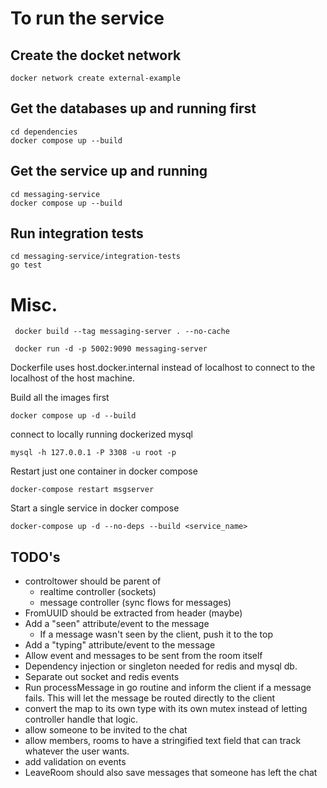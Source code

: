 # To run the service

## Create the docket network

```
docker network create external-example
```

## Get the databases up and running first

```
cd dependencies
docker compose up --build
```

## Get the service up and running

```
cd messaging-service
docker compose up --build
```

## Run integration tests

```
cd messaging-service/integration-tests
go test
```

# Misc.

```
 docker build --tag messaging-server . --no-cache
```

```
 docker run -d -p 5002:9090 messaging-server
```

Dockerfile uses host.docker.internal instead of localhost to connect to the localhost of the host machine.

Build all the images first

```
docker compose up -d --build
```

connect to locally running dockerized mysql

```
mysql -h 127.0.0.1 -P 3308 -u root -p
```

Restart just one container in docker compose

```
docker-compose restart msgserver
```

Start a single service in docker compose

```
docker-compose up -d --no-deps --build <service_name>

```

## TODO's

- controltower should be parent of
  - realtime controller (sockets)
  - message controller (sync flows for messages)
- FromUUID should be extracted from header (maybe)
- Add a "seen" attribute/event to the message
  - If a message wasn't seen by the client, push it to the top
- Add a "typing" attribute/event to the message
- Allow event and messages to be sent from the room itself
- Dependency injection or singleton needed for redis and mysql db.
- Separate out socket and redis events
- Run processMessage in go routine and inform the client if a message fails. This will let the message be routed directly to the client
- convert the map to its own type with its own mutex instead of letting controller handle that logic.
- allow someone to be invited to the chat
- allow members, rooms to have a stringified text field that can track whatever the user wants.
- add validation on events
- LeaveRoom should also save messages that someone has left the chat
